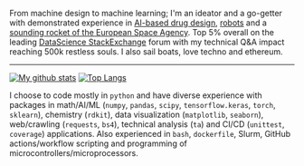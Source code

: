 From machine design to machine learning; I'm an ideator and a go-getter with demonstrated experience in [AI-based drug design](https://www.nature.com/articles/s42256-020-0174-5), [robots](https://www.linkedin.com/company/robotics-club-uop/) and a [sounding rocket of the European Space Agency](https://www.researchgate.net/publication/321111020_WOLF_A_REXUS_STUDENT_EXPERIMENT_TO_DEMONSTRATE_AN_ACTIVE_WOBBLING_CONTROL_SYSTEM_FOR_SPINNING_FREE_FALLING_UNITS). Top 5% overall on the leading [DataScience StackExchange](https://datascience.stackexchange.com/users/52089/pcko1) forum with my technical Q&A impact reaching 500k restless souls. I also sail boats, love techno and ethereum.

___

[![My github stats](https://github-readme-stats.vercel.app/api?username=pcko1&show_icons=true&theme=tokyonight)](https://github.com/pcko1/github-readme-stats)
[![Top Langs](https://github-readme-stats.vercel.app/api/top-langs/?username=pcko1&theme=tokyonight&layout=compact)](https://github.com/pcko1/github-readme-stats)

I choose to code mostly in `python` and have diverse experience with packages in math/AI/ML (`numpy`, `pandas`, `scipy`, `tensorflow.keras`, `torch`, `sklearn`), chemistry (`rdkit`), data visualization (`matplotlib`, `seaborn`), web/crawling (`requests`, `bs4`), technical analysis (`ta`) and CI/CD (`unittest`, `coverage`) applications. Also experienced in `bash`, `dockerfile`, Slurm, GitHub actions/workflow scripting and programming of microcontrollers/microprocessors.


